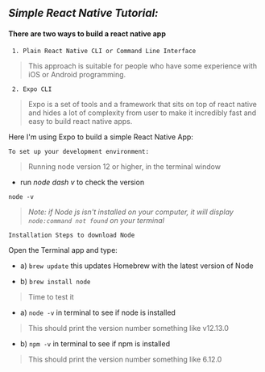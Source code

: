 ## _Simple React Native Tutorial:_

#### There are two ways to build a react native app 

```ssh
 1. Plain React Native CLI or Command Line Interface
 ```
> This approach is suitable for people who have some experience with iOS or Android programming.

```ssh
 2. Expo CLI
 ```
> Expo is a set of tools and a framework that sits on top of react native and hides a lot of complexity from user to make it incredibly fast and easy to build react native apps.

Here I'm using Expo to build a simple React Native App: 

```ssh
To set up your development environment:
```

> Running node version 12 or higher, in the terminal window
- run _node dash v_ to check the version

`node -v`

> _Note: if Node js isn't installed on your computer, it will display `node:command not found` on your terminal_

```ssh
Installation Steps to download Node
```
Open the Terminal app and type:

- a) `brew update` this updates Homebrew with the latest version of Node

- b) `brew install node`

> Time to test it
- a) `node -v` in terminal to see if node is installed
> This should print the version number something like v12.13.0

- b) `npm -v` in terminal to see if npm is installed
> This should print the version number something like 6.12.0




